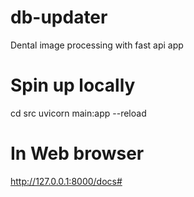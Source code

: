 # db-updater
Dental image processing with fast api app

# Spin up locally

cd src
uvicorn main:app --reload

 # In Web browser
http://127.0.0.1:8000/docs#